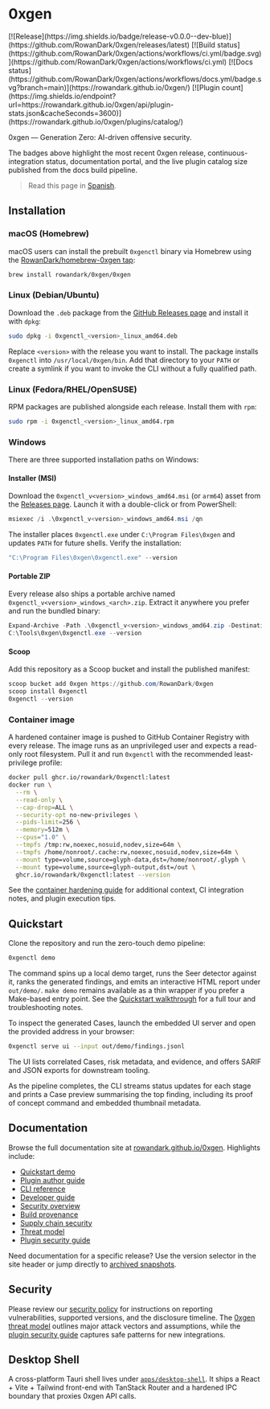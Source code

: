 # 0xgen

<!-- version-badge -->[![Release](https://img.shields.io/badge/release-v0.0.0--dev-blue)](https://github.com/RowanDark/0xgen/releases/latest)<!-- /version-badge --> [![Build status](https://github.com/RowanDark/0xgen/actions/workflows/ci.yml/badge.svg)](https://github.com/RowanDark/0xgen/actions/workflows/ci.yml) [![Docs status](https://github.com/RowanDark/0xgen/actions/workflows/docs.yml/badge.svg?branch=main)](https://rowandark.github.io/0xgen/) [![Plugin count](https://img.shields.io/endpoint?url=https://rowandark.github.io/0xgen/api/plugin-stats.json&cacheSeconds=3600)](https://rowandark.github.io/0xgen/plugins/catalog/)

0xgen — Generation Zero: AI-driven offensive security.

The badges above highlight the most recent 0xgen release, continuous-integration
status, documentation portal, and the live plugin catalog size published from the
docs build pipeline.

> Read this page in [Spanish](README.es.md).

## Installation

### macOS (Homebrew)

macOS users can install the prebuilt `0xgenctl` binary via Homebrew using the
[RowanDark/homebrew-0xgen tap](https://github.com/RowanDark/homebrew-0xgen):

```bash
brew install rowandark/0xgen/0xgen
```

### Linux (Debian/Ubuntu)

Download the `.deb` package from the
[GitHub Releases page](https://github.com/RowanDark/0xgen/releases) and install
it with `dpkg`:

```bash
sudo dpkg -i 0xgenctl_<version>_linux_amd64.deb
```

Replace `<version>` with the release you want to install. The package installs
`0xgenctl` into `/usr/local/0xgen/bin`. Add that directory to your `PATH` or
create a symlink if you want to invoke the CLI without a fully qualified path.

### Linux (Fedora/RHEL/OpenSUSE)

RPM packages are published alongside each release. Install them with `rpm`:

```bash
sudo rpm -i 0xgenctl_<version>_linux_amd64.rpm
```

### Windows

There are three supported installation paths on Windows:

#### Installer (MSI)

Download the `0xgenctl_v<version>_windows_amd64.msi` (or `arm64`) asset from the
[Releases page](https://github.com/RowanDark/0xgen/releases). Launch it with a
double-click or from PowerShell:

```powershell
msiexec /i .\0xgenctl_v<version>_windows_amd64.msi /qn
```

The installer places `0xgenctl.exe` under `C:\Program Files\0xgen` and updates
`PATH` for future shells. Verify the installation:

```powershell
"C:\Program Files\0xgen\0xgenctl.exe" --version
```

#### Portable ZIP

Every release also ships a portable archive named
`0xgenctl_v<version>_windows_<arch>.zip`. Extract it anywhere you prefer and run
the bundled binary:

```powershell
Expand-Archive -Path .\0xgenctl_v<version>_windows_amd64.zip -DestinationPath C:\Tools\0xgen
C:\Tools\0xgen\0xgenctl.exe --version
```

#### Scoop

Add this repository as a Scoop bucket and install the published manifest:

```powershell
scoop bucket add 0xgen https://github.com/RowanDark/0xgen
scoop install 0xgenctl
0xgenctl --version
```

### Container image

A hardened container image is pushed to GitHub Container Registry with every
release. The image runs as an unprivileged user and expects a read-only root
filesystem. Pull it and run `0xgenctl` with the recommended least-privilege
profile:

```bash
docker pull ghcr.io/rowandark/0xgenctl:latest
docker run \
  --rm \
  --read-only \
  --cap-drop=ALL \
  --security-opt no-new-privileges \
  --pids-limit=256 \
  --memory=512m \
  --cpus="1.0" \
  --tmpfs /tmp:rw,noexec,nosuid,nodev,size=64m \
  --tmpfs /home/nonroot/.cache:rw,noexec,nosuid,nodev,size=64m \
  --mount type=volume,source=glyph-data,dst=/home/nonroot/.glyph \
  --mount type=volume,source=glyph-output,dst=/out \
  ghcr.io/rowandark/0xgenctl:latest --version
```

See the [container hardening guide](docs/en/security/container.md) for additional
context, CI integration notes, and plugin execution tips.

## Quickstart

Clone the repository and run the zero-touch demo pipeline:

```bash
0xgenctl demo
```

The command spins up a local demo target, runs the Seer detector against it, ranks
the generated findings, and emits an interactive HTML report under `out/demo/`.
`make demo` remains available as a thin wrapper if you prefer a Make-based entry
point. See the [Quickstart walkthrough](https://rowandark.github.io/0xgen/quickstart/)
for a full tour and troubleshooting notes.

To inspect the generated Cases, launch the embedded UI server and open the
provided address in your browser:

```bash
0xgenctl serve ui --input out/demo/findings.jsonl
```

The UI lists correlated Cases, risk metadata, and evidence, and offers SARIF and
JSON exports for downstream tooling.

As the pipeline completes, the CLI streams status updates for each stage and
prints a Case preview summarising the top finding, including its proof of
concept command and embedded thumbnail metadata.

## Documentation

Browse the full documentation site at [rowandark.github.io/0xgen](https://rowandark.github.io/0xgen/).
Highlights include:

* [Quickstart demo](https://rowandark.github.io/0xgen/quickstart/)
* [Plugin author guide](https://rowandark.github.io/0xgen/plugins/)
* [CLI reference](https://rowandark.github.io/0xgen/cli/)
* [Developer guide](https://rowandark.github.io/0xgen/dev-guide/)
* [Security overview](https://rowandark.github.io/0xgen/security/)
* [Build provenance](https://rowandark.github.io/0xgen/security/provenance/)
* [Supply chain security](https://rowandark.github.io/0xgen/security/supply-chain/)
* [Threat model](https://rowandark.github.io/0xgen/security/threat-model/)
* [Plugin security guide](PLUGIN_GUIDE.md)

Need documentation for a specific release? Use the version selector in the site
header or jump directly to [archived snapshots](https://rowandark.github.io/0xgen/versions/).

## Security

Please review our [security policy](SECURITY.md) for instructions on reporting
vulnerabilities, supported versions, and the disclosure timeline. The
[0xgen threat model](THREAT_MODEL.md) outlines major attack vectors and
assumptions, while the [plugin security guide](PLUGIN_GUIDE.md) captures safe
patterns for new integrations.

## Desktop Shell

A cross-platform Tauri shell lives under [`apps/desktop-shell`](apps/desktop-shell). It ships a React + Vite + Tailwind front-end with TanStack Router and a hardened IPC boundary that proxies 0xgen API calls.
